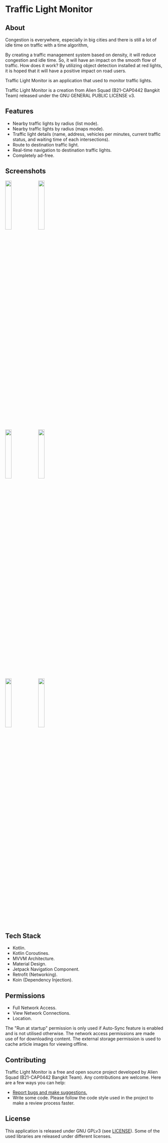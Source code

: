 # Traffic Light Monitor

## About

Congestion is everywhere, especially in big cities and there is still a lot of idle time on traffic with
a time algorithm,

By creating a traffic management system based on density, it will reduce congestion and idle
time. So, it will have an impact on the smooth flow of traffic. How does it work? By utilizing
object detection installed at red lights, it is hoped that it will have a positive impact on road
users.

Traffic Light Monitor is an application that used to monitor traffic lights.

Traffic Light Monitor is a creation from Alien Squad (B21-CAP0442 Bangkit Team) released under the GNU GENERAL PUBLIC LICENSE v3.

## Features

- Nearby traffic lights by radius (list mode).
- Nearby traffic lights by radius (maps mode).
- Traffic light details (name, address, vehicles per minutes, current traffic status, and waiting time of each intersections).
- Route to destination traffic light.
- Real-time navigation to destination traffic lights.
- Completely ad-free.

## Screenshots

<img src="https://1.bp.blogspot.com/-3QYj7BlBuwE/YKzxBFwCdMI/AAAAAAAAB_E/lQO-il-N8_QrlRswdpH1oQw8BKcKEG_zgCLcBGAsYHQ/s854/Screenshoot1.png" width="20%" /> <img src="https://1.bp.blogspot.com/-mNVx_W4XOgE/YKzxDLKkIpI/AAAAAAAAB_M/VhcPDRGNEpkq98qMOO65qK9mT6h8uxDNgCLcBGAsYHQ/s854/Screenshoot2.png" width="20%" />

<img src="https://1.bp.blogspot.com/-P4lUz4W9Hz4/YKzxDPbzhlI/AAAAAAAAB_I/7siiIuUF8q8Lm2436jhIOOCSHQLNYN9qQCLcBGAsYHQ/s854/Screenshoot3.png" width="20%" /> <img src="https://1.bp.blogspot.com/-UOwvOqsQ9Zg/YKzxDnecFiI/AAAAAAAAB_Q/PPpt3DQy35AwghbNRNG1EANMkW4Z64R5QCLcBGAsYHQ/s854/Screenshoot4.png" width="20%" />

<img src="https://1.bp.blogspot.com/-gnry0UGymbY/YKzxEOsONsI/AAAAAAAAB_U/aPwHGk4Wr0YXnDkxBjn0EciWXbrfEFIvQCLcBGAsYHQ/s854/Screenshoot5.png" width="20%" /> <img src="https://1.bp.blogspot.com/-Bp54UlUtfgU/YKzxERRjh3I/AAAAAAAAB_Y/WdxvRfIo8iYe51xfsvBljhdiAIyV3aGdwCLcBGAsYHQ/s854/Screenshoot6.png" width="20%" />

## Tech Stack

- Kotlin.
- Kotlin Coroutines.
- MVVM Architecture.
- Material Design.
- Jetpack Navigation Component.
- Retrofit (Networking).
- Koin (Dependency Injection).

## Permissions

- Full Network Access.
- View Network Connections.
- Location.

The "Run at startup" permission is only used if Auto-Sync feature is enabled and is not utilised otherwise. The network access permissions are made use of for downloading content. The external storage permission is used to cache article images for viewing offline.

## Contributing

Traffic Light Monitor is a free and open source project developed by Alien Squad (B21-CAP0442 Bangkit Team). Any contributions are welcome. Here are a few ways you can help:
 * [Report bugs and make suggestions.](https://github.com/erikrios/traffic-light-monitor/issues)
 * Write some code. Please follow the code style used in the project to make a review process faster.

## License

This application is released under GNU GPLv3 (see [LICENSE](LICENSE)).
Some of the used libraries are released under different licenses.